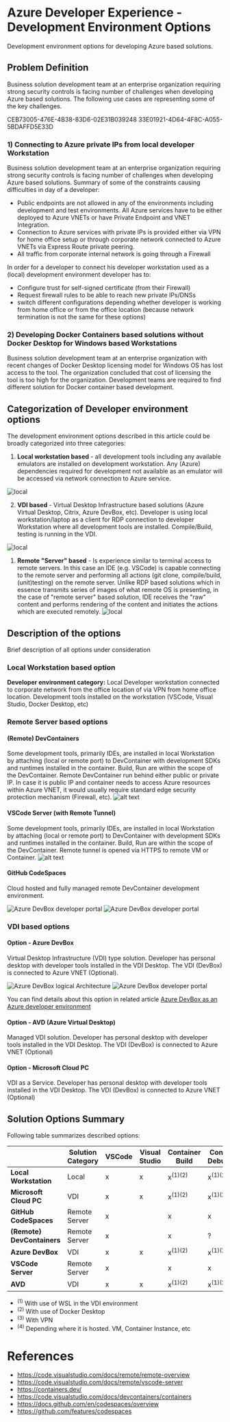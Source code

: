 # Azure Developer Experience - Development Environment Options

Development environment options for developing Azure based solutions.

## Problem Definition

Business solution development team at an enterprise organization requiring strong security controls is facing number of challenges when developing Azure based solutions.
The following use cases are representing some of the key challenges.

CEB73005-476E-4B38-83D6-02E31B039248
33E01921-4D64-4F8C-A055-5BDAFFD5E33D

### 1) Connecting to Azure private IPs from local developer Workstation

Business solution development team at an enterprise organization requiring strong security controls is facing number of challenges when developing Azure based solutions.
Summary of some of the constraints causing difficulties in day of a developer:
- Public endpoints are not allowed in any of the environments including development and test environments. All Azure services have to be either deployed to Azure VNETs or have Private Endpoint and VNET Integration.
- Connection to Azure services with private IPs is provided either via VPN for home office setup or through corporate network connected to Azure VNETs via Express Route private peering.
- All traffic from corporate internal network is going through a Firewall

In order for a developer to connect his developer workstation used as a (local) development environment developer has to:
- Configure trust for self-signed certificate (from their Firewall)
- Request firewall rules to be able to reach new private IPs/DNSs
- switch different configurations depending whether developer is working from home office or from the office location (because network termination is not the same for these options)


### 2) Developing Docker Containers based solutions without Docker Desktop for Windows based Workstations

Business solution development team at an enterprise organization with recent changes of Docker Desktop licensing model for Windows OS has lost access to the tool. The organization concluded that cost of licensing the tool is too high for the organization. Development teams are required to find different solution for Docker container based development.


## Categorization of Developer environment options

The development environment options described in this article could be broadly categorized into three categories:
1) **Local workstation based** - all development tools including any available emulators are installed on development workstation. Any (Azure) dependencies required for development not available as an emulator will be accessed via network connection to Azure service.

![local](./assets/localworkstation.png)


2) **VDI based** - Virtual Desktop Infrastructure based solutions (Azure Virtual Desktop, Citrix, Azure DevBox, etc). Developer is using local workstation/laptop as a client for RDP connection to developer Workstation where all development tools are installed. Compile/Build, testing is running in the VDI.

![local](./assets/vdi.png)

1) **Remote "Server" based** - Is experience similar to terminal access to remote servers. In this case an IDE (e.g. VSCode) is capable connecting to the remote server and performing all actions (git clone, compile/build, (unit)testing) on the remote server. Unlike RDP based solutions which in essence transmits series of images of what remote OS is presenting, in the case of "remote server" based solution, IDE receives the "raw" content and performs rendering of the content and initiates the actions which are executed remotely.
![local](./assets/remoteserver.png)


## Description of the options

Brief description of all options under consideration



### Local Workstation based option

**Developer environment category:** Local
Developer workstation connected to corporate network from the office location of via VPN from home office location.
Development tools installed on the workstation (VSCode, Visual Studio, Docker Desktop, etc)

### Remote Server based options

#### (Remote) DevContainers

Some development tools, primarily IDEs, are installed in local Workstation by attaching (local or remote port) to DevContainer with development SDKs and runtimes installed in the container. Build, Run are within the scope of the DevContainer.
Remote DevContainer run behind either public or private IP. In case it is public IP and container needs to access Azure resources within Azure VNET, it would usually require standard edge security protection mechanism (Firewall, etc).
![alt text](./assets/architecture-containers.png)

#### VSCode Server (with Remote Tunnel)

Some development tools, primarily IDEs, are installed in local Workstation by attaching (local or remote port) to DevContainer with development SDKs and runtimes installed in the container. Build, Run are within the scope of the DevContainer.
Remote tunnel is opened via HTTPS to remote VM or Container.
![alt text](./assets/server-arch-latest.png)


#### GitHub CodeSpaces

Cloud hosted and fully managed remote DevContainer development environment. 

![Azure DevBox developer portal](./assets/codespaces-diagram.webp)
![Azure DevBox developer portal](./assets/codespaces-compute.png)

### VDI based options

#### Option - Azure DevBox

Virtual Desktop Infrastructure (VDI) type solution. Developer has personal desktop with developer tools installed in the VDI Desktop. The VDI (DevBox) is connected to Azure VNET (Optional).

![Azure DevBox logical Architecture](./assets/dev-box-architecture.png)
![Azure DevBox developer portal](./assets/devbox.png)

You can find details about this option in related article [Azure DevBox as an Azure developer environment](https://github.com/microsoft/azure-dev-experience--azure-devbox)

#### Option - AVD (Azure Virtual Desktop)

Managed VDI solution. 
Developer has personal desktop with developer tools installed in the VDI Desktop. The VDI (DevBox) is connected to Azure VNET (Optional)

#### Option - Microsoft Cloud PC

VDI as a Service.
Developer has personal desktop with developer tools installed in the VDI Desktop. The VDI (DevBox) is connected to Azure VNET (Optional)


## Solution Options Summary

Following table summarizes described options:

|                            | Solution Category | VSCode | Visual Studio | Container Build    | Container Debugging | VNET            |
| -------------------------- | ----------------- | ------ | ------------- | ------------------ | ------------------- | --------------- |
| **Local Workstation**      | Local             | x      | x             | x<sup>(1)(2)</sup> | x<sup>(1)(2)</sup>  | x<sup>(3)</sup> |
| **Microsoft Cloud PC**     | VDI               | x      | x             | x<sup>(1)(2)</sup> | x<sup>(1)(2)</sup>  | x               |
| **GitHub CodeSpaces**      | Remote Server     | x      |               | x                  | x                   |                 |
| **(Remote) DevContainers** | Remote Server     | x      |               | x                  | ?                   | x               |
| **Azure DevBox**           | VDI               | x      | x             | x<sup>(1)(2)</sup> | x<sup>(1)(2)</sup>  | x               |
| **VSCode Server**          | Remote Server     | x      |               | x                  | x                   | x<sup>(4)</sup> |
| **AVD**                    | VDI               | x      | x             | x<sup>(1)(2)</sup> | x<sup>(1)(2)</sup>  | x               |


- <sup>(1)</sup> With use of WSL in the VDI environment
- <sup>(2)</sup>  With use of Docker Desktop
- <sup>(3)</sup>  With VPN
- <sup>(4)</sup>  Depending where it is hosted. VM, Container Instance, etc


# References

- https://code.visualstudio.com/docs/remote/remote-overview
- https://code.visualstudio.com/docs/remote/vscode-server
- https://containers.dev/
- https://code.visualstudio.com/docs/devcontainers/containers
- https://docs.github.com/en/codespaces/overview
- https://github.com/features/codespaces
